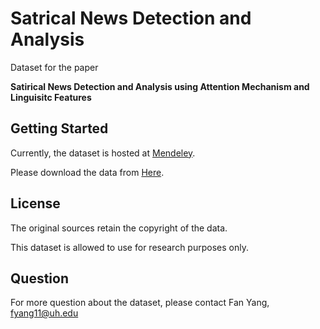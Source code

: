# Satrical News Detection and Analysis

Dataset for the paper

**Satirical News Detection and Analysis using Attention Mechanism and Linguisitc Features** 

## Getting Started

Currently, the dataset is hosted at [Mendeley](http://www.mendeley.com). 

Please download the data from [Here](https://data.mendeley.com/datasets/hx3rzw5dwt/draft?a=377d5571-af17-4e61-bf77-1b77b88316de).

## License

The original sources retain the copyright of the data.

This dataset is allowed to use for research purposes only.

## Question

For more question about the dataset, please contact Fan Yang, fyang11@uh.edu
